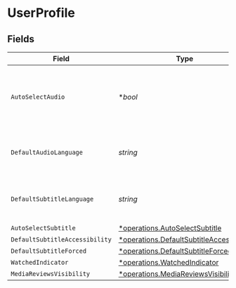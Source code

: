 # UserProfile


## Fields

| Field                                                                                               | Type                                                                                                | Required                                                                                            | Description                                                                                         | Example                                                                                             |
| --------------------------------------------------------------------------------------------------- | --------------------------------------------------------------------------------------------------- | --------------------------------------------------------------------------------------------------- | --------------------------------------------------------------------------------------------------- | --------------------------------------------------------------------------------------------------- |
| `AutoSelectAudio`                                                                                   | **bool*                                                                                             | :heavy_minus_sign:                                                                                  | If the account has automatically select audio and subtitle tracks enabled                           | true                                                                                                |
| `DefaultAudioLanguage`                                                                              | *string*                                                                                            | :heavy_check_mark:                                                                                  | The preferred audio language for the account                                                        | ja                                                                                                  |
| `DefaultSubtitleLanguage`                                                                           | *string*                                                                                            | :heavy_check_mark:                                                                                  | The preferred subtitle language for the account                                                     | en                                                                                                  |
| `AutoSelectSubtitle`                                                                                | [*operations.AutoSelectSubtitle](../../models/operations/autoselectsubtitle.md)                     | :heavy_minus_sign:                                                                                  | N/A                                                                                                 | 1                                                                                                   |
| `DefaultSubtitleAccessibility`                                                                      | [*operations.DefaultSubtitleAccessibility](../../models/operations/defaultsubtitleaccessibility.md) | :heavy_minus_sign:                                                                                  | N/A                                                                                                 | 1                                                                                                   |
| `DefaultSubtitleForced`                                                                             | [*operations.DefaultSubtitleForced](../../models/operations/defaultsubtitleforced.md)               | :heavy_minus_sign:                                                                                  | N/A                                                                                                 | 1                                                                                                   |
| `WatchedIndicator`                                                                                  | [*operations.WatchedIndicator](../../models/operations/watchedindicator.md)                         | :heavy_minus_sign:                                                                                  | N/A                                                                                                 | 1                                                                                                   |
| `MediaReviewsVisibility`                                                                            | [*operations.MediaReviewsVisibility](../../models/operations/mediareviewsvisibility.md)             | :heavy_minus_sign:                                                                                  | N/A                                                                                                 | 1                                                                                                   |